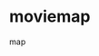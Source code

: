 # moviemap
map
<html>
  <head>
                <meta charset='utf-8'>
                <style type='text/css'>
                body {
                margin: 0;
                }
                #main {
                height: 100%;
                }
                </style>
                </head>
                <body>
                <div id='main'></div>
                <script src='http://echarts.baidu.com/build/dist/echarts.js'></script>
                <script type='text/javascript' src='http://api.map.baidu.com/api?v=2.0&ak=q9U1lWgCK1aBGVC1DVWrgWa7'></script>
                <script src='http://echarts.baidu.com/doc/asset/js/jquery.min.js'></script>
                <script>
                (function () {
                require.config({
                paths: {
                echarts:'http://echarts.baidu.com/doc/example/www/js'
                },
                packages: [
                {
                name: 'BMap',
                location: 'http://lchiffon.github.io/reveal_slidify/echarts/require',
                main: 'main'
                }
                ]
                });
                require(
                [
                'echarts',
                'BMap',
                'echarts/chart/map'
                ],
                function (echarts, BMapExtension) {
                var BMapExt = new BMapExtension($('#main')[0], BMap, echarts,{
                enableMapClick: false
                });
                var map = BMapExt.getMap();
                var container = BMapExt.getEchartsContainer();
                var startPoint = {
                x: 121.62139,
                y: 38.91934
                };
                var point = new BMap.Point(startPoint.x, startPoint.y);
                map.centerAndZoom(point, 14);
                map.enableScrollWheelZoom(true);
                map.setMapStyle({
    styleJson: [
    {
    'featureType': 'water',
    'elementType': 'all',
    'stylers': {
    'color': '#044161'
    }
    },
    {
    'featureType': 'land',
    'elementType': 'all',
    'stylers': {
    'color': '#004981'
    }
    },
    {
    'featureType': 'boundary',
    'elementType': 'geometry',
    'stylers': {
    'color': '#064f85'
    }
    },
    {
    'featureType': 'railway',
    'elementType': 'all',
    'stylers': {
    'visibility': 'off'
    }
    },
    {
    'featureType': 'highway',
    'elementType': 'geometry',
    'stylers': {
    'color': '#004981'
    }
    },
    {
    'featureType': 'highway',
    'elementType': 'geometry.fill',
    'stylers': {
    'color': '#005b96',
    'lightness': 1
    }
    },
    {
    'featureType': 'highway',
    'elementType': 'labels',
    'stylers': {
    'visibility': 'off'
    }
    },
    {
    'featureType': 'arterial',
    'elementType': 'geometry',
    'stylers': {
    'color': '#004981'
    }
    },
    {
    'featureType': 'arterial',
    'elementType': 'geometry.fill',
    'stylers': {
    'color': '#00508b'
    }
    },
    {
    'featureType': 'poi',
    'elementType': 'all',
    'stylers': {
    'visibility': 'off'
    }
    },
    {
    'featureType': 'green',
    'elementType': 'all',
    'stylers': {
    'color': '#056197',
    'visibility': 'off'
    }
    },
    {
    'featureType': 'subway',
    'elementType': 'all',
    'stylers': {
    'visibility': 'off'
    }
    },
    {
    'featureType': 'manmade',
    'elementType': 'all',
    'stylers': {
    'visibility': 'off'
    }
    },
    {
    'featureType': 'local',
    'elementType': 'all',
    'stylers': {
    'visibility': 'off'
    }
    },
    {
    'featureType': 'arterial',
    'elementType': 'labels',
    'stylers': {
    'visibility': 'off'
    }
    },
    {
    'featureType': 'boundary',
    'elementType': 'geometry.fill',
    'stylers': {
    'color': '#029fd4'
    }
    },
    {
    'featureType': 'building',
    'elementType': 'all',
    'stylers': {
    'color': '#1a5787'
    }
    },
    {
    'featureType': 'label',
    'elementType': 'all',
    'stylers': {
    'visibility': 'off'
    }
    }
    ]
  });
optionID_20161017225308_226707 = {
  color: ['gold','aqua','lime'],
  title : {
    text: '大连高校分布图',
    subtext: '',
    x:'center',
    textStyle : {
      color: '#fff'
    }
  },
  tooltip : {
    show: true,
    trigger: 'item',
    formatter: function (v) {
               if(v[2].tooltipValue!=null){
               return v[2].tooltipValue;
               }else{
               return v[1];
               }
  }},
  toolbox: {
    show : true,
    orient : 'vertical',
    x: 'right',
    y: 'center',
    feature : {
      mark : {show: true},
      dataView : {show: true, readOnly: false},
      restore : {show: true},
      saveAsImage : {show: true}
    }
  },
  series : [
    {
      type:'map',
      mapType: 'none',
      data:[]
      
      ,markPoint : {
        symbol:'emptyCircle',
      symbolSize :3,
      effect : {
        show: true,
        type: 'scale',
        shadowBlur : 0
      },
      itemStyle:{
      normal:{
        label:{show:false},
        color:'yellow'
      },
      emphasis: {
        label:{show:false}
      }
      },
      data : [{name:'金桥幼儿园',value: 20,symbol:'pin'},
{name:'六一幼儿园',value: 60,symbol:'pin'},
{name:'西岗区教师幼儿园',value: 51,symbol:'pin'},
{name:'红梅双语幼儿园',value: 26,symbol:'pin'},
{name:'星光幼稚园',value: 32,symbol:'pin'},
{name:'白云幼儿园',value: 62,symbol:'pin'},
{name:'大连中山世纪明泽幼稚园',value: 35,symbol:'pin'},
{name:'上尚·致国际多元智能幼儿园',value: 67,symbol:'pin'},
{name:'希望之星幼儿园',value: 42,symbol:'pin'},
{name:'动力院景幼儿园',value: 99,symbol:'pin'},
{name:'贝迪幼稚园',value:  9,symbol:'pin'},
{name:'金贝贝幼稚园',value: 75,symbol:'pin'},
{name:'大连枫叶枫桥幼儿园',value: 13,symbol:'pin'},
{name:'高新区大地幼儿园',value: 89,symbol:'pin'},
{name:'童心幼儿园',value: 12,symbol:'pin'},
{name:'沙河口区第六幼儿园',value: 36,symbol:'pin'},
{name:'硅谷假日幼儿园',value: 31,symbol:'pin'},
{name:'小太阳幼儿园',value: 29,symbol:'pin'},
{name:'华畅幼儿园',value: 50,symbol:'pin'},
{name:'大连市政府机关幼儿园',value: 16,symbol:'pin'},
{name:'大连美景幼儿园',value: 24,symbol:'pin'},
{name:'北市示范中心幼儿园',value: 74,symbol:'pin'},
{name:'世纪英伦幼儿园',value: 47,symbol:'pin'},
{name:'中山区学前教育联盟春天幼儿园',value: 94,symbol:'pin'},
{name:'金钥匙枫林绿洲幼儿园',value: 56,symbol:'pin'},
{name:'沙河口区第七幼儿园',value: 76,symbol:'pin'},
{name:'中山区学前教育联盟春蕾幼儿园',value:  4,symbol:'pin'},
{name:'爱儿坊幼儿学苑',value: 72,symbol:'pin'},
{name:'泡崖新村幼儿园',value: 89,symbol:'pin'},
{name:'龙畔金泉幼儿园',value: 11,symbol:'pin'},
{name:'大连海事大学-幼儿园',value: 55,symbol:'pin'},
{name:'龙塘中心幼儿园',value: 86,symbol:'pin'},
{name:'金凤凰幼儿园',value: 46,symbol:'pin'},
{name:'沙区第五幼儿园',value: 89,symbol:'pin'},
{name:'大连海辰中心幼儿园',value: 75,symbol:'pin'},
{name:'金泉幼儿园',value: 52,symbol:'pin'},
{name:'大连新月幼儿园',value:  5,symbol:'pin'},
{name:'金苹果幼儿园',value: 95,symbol:'pin'},
{name:'中国科学院幼儿园',value:  9,symbol:'pin'},
{name:'健龙苑幼儿园',value: 96,symbol:'pin'},
{name:'前关幼儿园',value: 85,symbol:'pin'},
{name:'龙泉幼儿学苑',value: 60,symbol:'pin'},
{name:'第十幼儿园',value: 36,symbol:'pin'},
{name:'大连ABC幼儿园',value: 91,symbol:'pin'},
{name:'苗苗幼儿园',value: 59,symbol:'pin'},
{name:'瓦房店幼儿园',value: 12,symbol:'pin'},
{name:'第十五幼儿园',value: 72,symbol:'pin'},
{name:'金州区第三幼儿园',value: 89,symbol:'pin'},
{name:'小百花幼儿园',value: 74,symbol:'pin'},
{name:'旅顺开发区中心幼儿园',value: 64,symbol:'pin'},
{name:'玉晓幼儿园',value: 87,symbol:'pin'},
{name:'大连枫叶幼儿园(祥和花园南)',value:  2,symbol:'pin'},
{name:'甘井子区教育局乐活源幼儿园',value: 89,symbol:'pin'},
{name:'盛滨幼儿园',value:  3,symbol:'pin'},
{name:'东电幼儿园',value: 79,symbol:'pin'},
{name:'众安幼儿园',value: 90,symbol:'pin'},
{name:'中山区春华幼儿园',value: 17,symbol:'pin'},
{name:'香炉礁中心幼儿园',value: 18,symbol:'pin'},
{name:'恒乐幼儿园',value: 92,symbol:'pin'},
{name:'台安幼儿园',value: 63,symbol:'pin'},
{name:'红黄蓝幼儿园（辽宁大连红星海园）',value:  9,symbol:'pin'},
{name:'旅顺口区三涧堡街道石灰窑幼儿园',value: 42,symbol:'pin'},
{name:'前夹山村幼儿园',value: 74,symbol:'pin'},
{name:'新星幼儿园',value: 83,symbol:'pin'},
{name:'爱儿堡国际幼儿园',value: 34,symbol:'pin'},
{name:'东方欣科幼儿园',value: 34,symbol:'pin'},
{name:'辽宁师范大学幼儿园',value: 50,symbol:'pin'},
{name:'西岗区第一幼儿园',value: 91,symbol:'pin'},
{name:'大连市房地产管理局中山房地产管理处幼儿园',value:  3,symbol:'pin'},
{name:'锦绣第二幼儿园',value: 31,symbol:'pin'},
{name:'阳光幼儿园(瑞丰园东)',value: 23,symbol:'pin'},
{name:'大连蓝天幼儿园',value: 51,symbol:'pin'},
{name:'西岗区第八幼儿园',value: 85,symbol:'pin'},
{name:'万佳幼儿园',value: 77,symbol:'pin'},
{name:'湾里幼儿园',value: 95,symbol:'pin'},
{name:'金湾幼儿园',value: 48,symbol:'pin'},
{name:'大连花园口经济区晓月幼儿园',value: 35,symbol:'pin'},
{name:'旅顺铁山中心幼儿园',value:  2,symbol:'pin'},
{name:'大连港中心幼儿园',value: 41,symbol:'pin'},
{name:'春蕾幼儿园',value: 88,symbol:'pin'},
{name:'向阳幼儿园',value: 45,symbol:'pin'},
{name:'旅顺中心幼儿园',value: 22,symbol:'pin'},
{name:'沙河口区第二教师幼儿园',value: 75,symbol:'pin'},
{name:'环球双语幼儿园',value: 23,symbol:'pin'},
{name:'阳光幼儿园',value: 18,symbol:'pin'},
{name:'星三幼儿园',value: 94,symbol:'pin'},
{name:'御龙湾幼儿园',value: 29,symbol:'pin'},
{name:'金州小博士幼儿园',value: 36,symbol:'pin'},
{name:'华新苑幼儿园',value: 20,symbol:'pin'},
{name:'未来小哈佛国际幼儿园',value: 28,symbol:'pin'},
{name:'抱龙山庄幼儿园',value: 69,symbol:'pin'},
{name:'春晖爱童幼儿园',value: 33,symbol:'pin'},
{name:'大连金盛实验幼儿园(金州区矿产资源管理办公室东)',value: 53,symbol:'pin'},
{name:'智慧宝贝东山园幼儿园',value: 72,symbol:'pin'},
{name:'西岗区教师进修学校附属幼儿园',value: 30,symbol:'pin'},
{name:'锦绣幼儿园',value: 56,symbol:'pin'},
{name:'爱儿坊幼儿学苑',value:  1,symbol:'pin'},
{name:'小问号幼儿园',value: 18,symbol:'pin'},
{name:'大连市甘井子区教育局第三幼儿园',value: 27,symbol:'pin'},
{name:'贵明艺术幼儿园',value: 82,symbol:'pin'},
{name:'辰光幼儿园',value: 56,symbol:'pin'},
{name:'文博幼儿园',value: 49,symbol:'pin'},
{name:'砬子山幼儿园(董家屯)',value: 38,symbol:'pin'},
{name:'大连明星绿城幼儿园',value:  3,symbol:'pin'},
{name:'金盛幼儿园',value: 35,symbol:'pin'},
{name:'起点幼儿园',value: 26,symbol:'pin'},
{name:'金摇篮双语幼稚园',value: 78,symbol:'pin'},
{name:'温泉花园幼儿园',value: 27,symbol:'pin'},
{name:'华西幼儿园',value: 69,symbol:'pin'},
{name:'庄河市青少年宫幼儿园',value: 44,symbol:'pin'},
{name:'禾嘉七点线幼儿园',value: 44,symbol:'pin'},
{name:'育童幼儿园',value: 51,symbol:'pin'},
{name:'姜洼幼儿园',value: 12,symbol:'pin'},
{name:'高新区庙岭幼儿园',value:  5,symbol:'pin'},
{name:'蓝天幼儿园',value: 29,symbol:'pin'},
{name:'甘井子区教育局第二幼儿园',value: 36,symbol:'pin'},
{name:'大华社区幼儿园',value: 22,symbol:'pin'},
{name:'沙河口区第八幼儿园',value: 52,symbol:'pin'},
{name:'枫叶千山幼儿园千山园区',value: 91,symbol:'pin'},
{name:'点点亲子婴幼园',value: 18,symbol:'pin'},
{name:'大连枫叶幼儿园',value: 83,symbol:'pin'},
{name:'春之歌幼儿园',value: 11,symbol:'pin'},
{name:'大连亲亲袋鼠婴幼儿早教中心',value: 34,symbol:'pin'},
{name:'毛毛町幼儿园',value: 55,symbol:'pin'},
{name:'金贝贝潜能开发幼儿园',value: 59,symbol:'pin'},
{name:'七巧板幼儿园',value: 81,symbol:'pin'},
{name:'大连沙河口区第四幼儿园',value: 55,symbol:'pin'},
{name:'智力开发幼儿园(圣豪广场南)',value: 32,symbol:'pin'},
{name:'爱博雅幼儿园',value: 60,symbol:'pin'},
{name:'大连万达足球幼儿园(珠海街)',value: 41,symbol:'pin'},
{name:'雯雯幼儿园',value: 41,symbol:'pin'},
{name:'长岭镇中心幼儿园',value: 10,symbol:'pin'},
{name:'丽景春天幼儿园',value: 11,symbol:'pin'},
{name:'绿波幼儿园(绿之都大酒店西北)',value: 70,symbol:'pin'},
{name:'运腾幼儿园',value: 59,symbol:'pin'},
{name:'大连市甘井子区毓秀巴学园幼儿园',value: 48,symbol:'pin'},
{name:'东居幼儿园',value: 36,symbol:'pin'},
{name:'环球教育双语连锁幼儿园',value: 26,symbol:'pin'},
{name:'军星幼儿园',value: 29,symbol:'pin'},
{name:'姚家幼儿园',value: 67,symbol:'pin'},
{name:'湾德蓝双语幼儿园',value: 77,symbol:'pin'},
{name:'福佳新城幼儿园',value: 69,symbol:'pin'},
{name:'玲智全纳婴幼园',value: 40,symbol:'pin'},
{name:'大连爱婴早教幼儿园',value: 16,symbol:'pin'},
{name:'翰林幼儿园',value: 96,symbol:'pin'},
{name:'小太阳幼儿园(金城旅店式公寓北)',value: 67,symbol:'pin'},
{name:'向日葵幼儿园',value: 25,symbol:'pin'},
{name:'沙河口区马晓幼儿园',value: 88,symbol:'pin'},
{name:'希望幼儿园',value: 31,symbol:'pin'},
{name:'庄河市尖山镇中心幼儿园',value: 91,symbol:'pin'},
{name:'大连市甘井子区泉虹幼儿园',value: 27,symbol:'pin'},
{name:'倍思特幼儿园',value: 66,symbol:'pin'},
{name:'天之骄双语幼儿园',value: 95,symbol:'pin'},
{name:'红黄蓝幼儿园',value:  6,symbol:'pin'},
{name:'小红帽幼儿园',value: 48,symbol:'pin'},
{name:'华怡幼儿园',value: 29,symbol:'pin'},
{name:'造船厂幼儿园',value: 11,symbol:'pin'},
{name:'庄河市塔岭镇中心幼儿园',value: 25,symbol:'pin'},
{name:'博慧幼儿园',value: 77,symbol:'pin'},
{name:'小白鹭幼儿园',value: 34,symbol:'pin'},
{name:'新育龙幼儿园',value: 47,symbol:'pin'},
{name:'拥政街道幼儿园',value: 41,symbol:'pin'},
{name:'大连童歌幼儿园',value: 88,symbol:'pin'},
{name:'春童幼儿园',value: 73,symbol:'pin'},
{name:'理工大学-幼儿园',value: 11,symbol:'pin'},
{name:'元宝幼儿园',value: 46,symbol:'pin'},
{name:'大风车幼儿园',value: 79,symbol:'pin'},
{name:'爱蕊可幼儿园',value: 53,symbol:'pin'},
{name:'心海幼儿园',value: 89,symbol:'pin'},
{name:'实践外语幼儿园',value: 24,symbol:'pin'},
{name:'中山区盛旺第二幼儿园',value: 89,symbol:'pin'},
{name:'锦绣幼儿园',value: 15,symbol:'pin'},
{name:'童林幼儿园',value:  2,symbol:'pin'},
{name:'枫叶婴幼儿园',value: 82,symbol:'pin'},
{name:'大连枫叶佳宝幼儿园',value: 37,symbol:'pin'},
{name:'仪佳·明博幼儿园',value: 59,symbol:'pin'},
{name:'美林幼儿园',value: 53,symbol:'pin'},
{name:'理想幼儿园',value:  6,symbol:'pin'},
{name:'博雅幼儿园',value:  3,symbol:'pin'},
{name:'启蒙幼儿园',value: 18,symbol:'pin'},
{name:'红旗幼儿园',value: 50,symbol:'pin'},
{name:'半岛故乡双语艺术幼儿园',value: 49,symbol:'pin'},
{name:'枫叶幼儿园',value: 99,symbol:'pin'},
{name:'百禾同欣幼儿园',value: 43,symbol:'pin'},
{name:'西小磨幼儿园',value: 87,symbol:'pin'},
{name:'前盐幼儿园',value: 59,symbol:'pin'},
{name:'小博士艺术幼儿园',value: 63,symbol:'pin'},
{name:'大连回族幼儿园',value: 69,symbol:'pin'},
{name:'孛兰幼儿园',value: 60,symbol:'pin'},
{name:'1+1幼儿园',value: 94,symbol:'pin'},
{name:'慧远双语幼儿园',value: 58,symbol:'pin'},
{name:'乐乐幼儿园',value: 70,symbol:'pin'},
{name:'童星幼儿园',value: 38,symbol:'pin'},
{name:'基地幼儿园',value: 46,symbol:'pin'},
{name:'鑫慧幼儿园',value: 27,symbol:'pin'},
{name:'育才幼儿园',value: 76,symbol:'pin'},
{name:'金曙光幼儿园',value: 51,symbol:'pin'},
{name:'渤卉艺术幼儿园',value: 89,symbol:'pin'},
{name:'华晓幼儿园',value: 80,symbol:'pin'},
{name:'东小磨幼儿园',value: 65,symbol:'pin'},
{name:'大连市甘井子区教育局玉树临居幼儿园',value: 49,symbol:'pin'},
{name:'大连湾村幼儿园',value: 24,symbol:'pin'},
{name:'红梅幼儿园',value: 66,symbol:'pin'},
{name:'启蒙幼儿园',value: 34,symbol:'pin'},
{name:'宏博幼儿园',value: 14,symbol:'pin'},
{name:'天天幼儿园',value: 17,symbol:'pin'},
{name:'小五洲幼儿园',value: 81,symbol:'pin'},
{name:'富港童馨幼儿园',value: 30,symbol:'pin'},
{name:'新颖幼儿园',value: 84,symbol:'pin'},
{name:'大连福华三语幼儿园',value: 20,symbol:'pin'},
{name:'亲亲宝贝艺术幼儿园',value: 75,symbol:'pin'},
{name:'立新幼儿园',value:  4,symbol:'pin'},
{name:'安琪儿双语幼儿园',value:  2,symbol:'pin'},
{name:'大辛幼儿园',value: 90,symbol:'pin'},
{name:'心宁苑亲子乐园',value: 35,symbol:'pin'},
{name:'金广隆幼儿园',value:  8,symbol:'pin'},
{name:'富港艺蒙幼儿园',value:  9,symbol:'pin'},
{name:'育新幼儿园',value: 19,symbol:'pin'},
{name:'博乐英幼儿园高新园区百合园',value: 63,symbol:'pin'},
{name:'吉的堡双语幼儿园',value: 46,symbol:'pin'},
{name:'翔坤幼儿园',value: 86,symbol:'pin'},
{name:'舒服宝贝双语幼儿园',value: 59,symbol:'pin'},
{name:'岗盛里幼儿园',value: 83,symbol:'pin'},
{name:'乐贝绘本馆',value: 70,symbol:'pin'},
{name:'欣华幼儿园',value: 12,symbol:'pin'},
{name:'后盐幼儿园',value: 24,symbol:'pin'},
{name:'科曼幼儿园',value: 81,symbol:'pin'},
{name:'大连金州新区爱儿堡幼儿园',value: 81,symbol:'pin'},
{name:'富达幼儿园',value: 54,symbol:'pin'},
{name:'明星幼儿园(香水路)',value: 73,symbol:'pin'},
{name:'光明幼儿园',value: 26,symbol:'pin'},
{name:'中山区南山里托儿所',value: 86,symbol:'pin'},
{name:'中革幼儿园',value: 92,symbol:'pin'},
{name:'大连市妇联巾帼幼儿园',value: 20,symbol:'pin'},
{name:'东城双语幼儿园',value: 25,symbol:'pin'},
{name:'金华幼儿园',value: 48,symbol:'pin'},
{name:'庄河市立新幼儿园',value:  5,symbol:'pin'},
{name:'宝童托管园',value: 65,symbol:'pin'},
{name:'大连贝乐早教(大连贝乐早教中山店)',value: 74,symbol:'pin'},
{name:'沙河口区婴幼儿早期教育指导中心',value: 41,symbol:'pin'},
{name:'大连紫蘅轩幼儿园',value: 61,symbol:'pin'},
{name:'阳光幼儿园(中心路一段)',value: 40,symbol:'pin'},
{name:'金色童年幼儿园',value: 29,symbol:'pin'},
{name:'金鑫幼儿园',value: 37,symbol:'pin'},
{name:'樱花幼儿园',value: 19,symbol:'pin'},
{name:'阳光幼儿园',value: 26,symbol:'pin'},
{name:'大连市西岗区艺术幼儿园',value: 28,symbol:'pin'},
{name:'沙河口区第三教师幼儿园',value: 89,symbol:'pin'},
{name:'一心幼儿园',value: 86,symbol:'pin'},
{name:'南都欣城幼儿园',value: 84,symbol:'pin'},
{name:'灵通幼儿园',value: 40,symbol:'pin'},
{name:'华宇幼儿园',value: 89,symbol:'pin'},
{name:'圣泰幼儿园',value: 93,symbol:'pin'},
{name:'杏花里幼儿园',value: 46,symbol:'pin'},
{name:'USA未来之星双语幼儿园',value: 91,symbol:'pin'},
{name:'甘井子区教育局林语家话幼儿园',value: 19,symbol:'pin'},
{name:'沙区少年宫双语艺术幼儿园',value: 49,symbol:'pin'},
{name:'金色童年幼儿园',value: 21,symbol:'pin'},
{name:'大连兴叶双语幼儿园',value: 76,symbol:'pin'},
{name:'大连长兴岛临港工业区幼儿园',value: 90,symbol:'pin'},
{name:'新望幼儿园',value: 72,symbol:'pin'},
{name:'抱龙明珠幼儿园',value: 89,symbol:'pin'},
{name:'学锋幼儿园',value: 67,symbol:'pin'},
{name:'亲亲宝贝幼稚园',value: 61,symbol:'pin'},
{name:'艺源国际儿童会所',value: 15,symbol:'pin'},
{name:'小金珂幼儿园',value: 48,symbol:'pin'},
{name:'华夏爱婴早教中心',value: 70,symbol:'pin'},
{name:'智博幼儿园',value: 57,symbol:'pin'},
{name:'城建局幼儿园',value: 93,symbol:'pin'},
{name:'金凤凰幼儿园',value: 72,symbol:'pin'},
{name:'贝贝幼儿园',value:  2,symbol:'pin'},
{name:'福益新村幼儿园',value: 63,symbol:'pin'},
{name:'北辰中心幼儿园',value: 72,symbol:'pin'},
{name:'红宝宝双语幼儿园',value: 70,symbol:'pin'},
{name:'东方爱婴幼儿园泰山店',value: 32,symbol:'pin'},
{name:'贝迪幼稚园',value: 83,symbol:'pin'},
{name:'添翼幼儿园',value: 47,symbol:'pin'},
{name:'敦睦幼儿园',value: 45,symbol:'pin'},
{name:'德蒙幼儿园',value: 43,symbol:'pin'},
{name:'奥新幼儿园',value: 90,symbol:'pin'},
{name:'大连开发区樱花幼儿园',value: 92,symbol:'pin'},
{name:'阳光花蕾',value: 19,symbol:'pin'},
{name:'大连大学幼儿园',value: 89,symbol:'pin'},
{name:'爱华幼儿园',value: 67,symbol:'pin'},
{name:'向阳幼儿园',value: 21,symbol:'pin'},
{name:'维思德幼儿园',value: 49,symbol:'pin'},
{name:'北京师范大学新标准体系幼儿园',value: 96,symbol:'pin'},
{name:'亲亲宝贝艺术幼儿园',value: 59,symbol:'pin'},
{name:'意苑幼儿园',value: 13,symbol:'pin'},
{name:'顺欣幼儿园',value:  3,symbol:'pin'},
{name:'金色摇篮幼儿园',value: 42,symbol:'pin'},
{name:'蓝天双语幼儿园',value: 42,symbol:'pin'},
{name:'未来双语幼儿园',value: 12,symbol:'pin'},
{name:'小白杨双语婴幼园',value: 31,symbol:'pin'},
{name:'转山宝宝艺术幼儿园',value: 77,symbol:'pin'},
{name:'芳园双语幼儿园',value: 80,symbol:'pin'},
{name:'熙翔幼儿园',value: 83,symbol:'pin'},
{name:'佳艺幼儿园',value: 36,symbol:'pin'},
{name:'金家村幼儿园',value: 83,symbol:'pin'},
{name:'友谊中心艺术幼儿园',value: 61,symbol:'pin'},
{name:'曼哈顿幼儿园',value: 53,symbol:'pin'},
{name:'智欣幼儿园',value: 98,symbol:'pin'},
{name:'智博星教育',value: 26,symbol:'pin'},
{name:'童歌幼儿园',value: 90,symbol:'pin'},
{name:'文慧幼儿园',value: 89,symbol:'pin'},
{name:'祥溢幼儿园',value: 58,symbol:'pin'},
{name:'国际双语幼儿园',value:  2,symbol:'pin'},
{name:'富港旭光幼儿园',value: 43,symbol:'pin'},
{name:'向阳幼儿园(五一路)',value: 40,symbol:'pin'},
{name:'书香园婴幼园',value: 19,symbol:'pin'},
{name:'爱萌幼儿园',value: 35,symbol:'pin'},
{name:'瓦房店东明双语幼儿园',value: 57,symbol:'pin'},
{name:'东方之子双语幼儿园',value: 89,symbol:'pin'},
{name:'先进街道中心幼儿园',value: 66,symbol:'pin'},
{name:'金凤凰幼儿园',value: 96,symbol:'pin'},
{name:'博士园绿色生态幼儿园',value:  5,symbol:'pin'},
{name:'美琦幼儿园',value: 17,symbol:'pin'},
{name:'金州商业幼儿园',value: 39,symbol:'pin'},
{name:'快乐幼儿园',value: 65,symbol:'pin'},
{name:'超智幼儿园',value: 95,symbol:'pin'},
{name:'合成幼儿园',value: 79,symbol:'pin'},
{name:'樱花幼儿园(乾豪·格林小镇北)',value: 61,symbol:'pin'},
{name:'明星幼儿园(大连市盐政稽查支队五大队北)',value: 26,symbol:'pin'},
{name:'汤普森幼儿园',value: 19,symbol:'pin'},
{name:'甘井子区泡崖欣乐幼儿园',value: 48,symbol:'pin'},
{name:'育新幼儿园',value: 38,symbol:'pin'},
{name:'大连湾中心幼儿园',value: 34,symbol:'pin'},
{name:'智慧树幼儿园',value: 11,symbol:'pin'},
{name:'福顺幼儿园',value: 24,symbol:'pin'},
{name:'大连软件园幼儿园',value: 49,symbol:'pin'},
{name:'蓝天幼儿园(文化路)',value: 18,symbol:'pin'},
{name:'小北大双语幼儿园',value:  8,symbol:'pin'},
{name:'葵花鑫星幼儿园',value: 19,symbol:'pin'},
{name:'井西幼儿园',value: 49,symbol:'pin'},
{name:'龙头街幼儿园',value: 18,symbol:'pin'},
{name:'宝博幼儿园',value: 56,symbol:'pin'},
{name:'金州新区站前双语幼儿园',value: 45,symbol:'pin'},
{name:'明星双语幼儿园',value: 19,symbol:'pin'},
{name:'大连阳光宝贝幼儿园',value: 99,symbol:'pin'},
{name:'鞍子山乡中心幼儿园',value: 17,symbol:'pin'},
{name:'Baby幼儿园',value: 65,symbol:'pin'},
{name:'小哈佛幼儿园',value: 98,symbol:'pin'},
{name:'大连境港幼儿园',value: 90,symbol:'pin'},
{name:'毛茔子村幼儿园',value: 20,symbol:'pin'},
{name:'孜鹭幼儿园',value: 60,symbol:'pin'},
{name:'由家幼儿园',value: 80,symbol:'pin'},
{name:'大连亲亲家园幼儿学苑',value: 71,symbol:'pin'},
{name:'新颖双语幼儿园',value: 20,symbol:'pin'},
{name:'忆馨吉祥宝贝幼稚园',value: 68,symbol:'pin'},
{name:'大连爱婴国际幼儿园',value: 83,symbol:'pin'},
{name:'阳光幼儿园(秀泊街)',value: 65,symbol:'pin'},
{name:'兴华第二幼儿园',value: 24,symbol:'pin'},
{name:'爱娃幼儿园',value: 49,symbol:'pin'},
{name:'金源幼儿园',value: 40,symbol:'pin'},
{name:'英丽幼儿园',value: 79,symbol:'pin'},
{name:'大连前程幼儿园',value: 20,symbol:'pin'},
{name:'汇金幼儿园',value: 88,symbol:'pin'},
{name:'春苗幼儿园',value: 35,symbol:'pin'},
{name:'东明双语幼儿园三堂分园',value: 95,symbol:'pin'},
{name:'呦呦幼儿园',value: 84,symbol:'pin'},
{name:'爱娃俱乐部',value: 53,symbol:'pin'},
{name:'明贵幼儿园',value: 66,symbol:'pin'},
{name:'聪明兔幼儿园',value: 53,symbol:'pin'},
{name:'星海阳光幼儿园',value:  8,symbol:'pin'},
{name:'旅顺口区三涧堡街道鹏瑜幼儿园',value:  6,symbol:'pin'},
{name:'贝乐早教(西安路店)',value: 54,symbol:'pin'},
{name:'舞韵艺术幼儿园',value:  2,symbol:'pin'},
{name:'荷花山镇中心幼儿园',value: 73,symbol:'pin'},
{name:'兴达幼儿园',value: 32,symbol:'pin'},
{name:'双语艺术格林幼儿园',value: 28,symbol:'pin'},
{name:'香海足球幼儿园',value: 23,symbol:'pin'},
{name:'育智幼儿园',value: 62,symbol:'pin'},
{name:'艾迪儿国际亲子早教中心',value: 73,symbol:'pin'},
{name:'睿智幼儿园',value: 80,symbol:'pin'},
{name:'金北幼儿园分园',value: 58,symbol:'pin'},
{name:'雅禾·枫合万嘉婴幼园',value: 76,symbol:'pin'},
{name:'小牛津双语幼儿园',value: 70,symbol:'pin'},
{name:'育蕾幼儿园',value:  4,symbol:'pin'},
{name:'童星幼儿园',value: 37,symbol:'pin'},
{name:'东明双语幼儿园长兴岛分园',value: 15,symbol:'pin'},
{name:'尚书坊双语艺术幼儿园',value:100,symbol:'pin'},
{name:'泡崖新区第二幼儿园',value: 82,symbol:'pin'},
{name:'希望之星幼儿园',value: 74,symbol:'pin'},
{name:'蓝精灵幼儿园',value: 12,symbol:'pin'},
{name:'小太阳幼儿园',value: 54,symbol:'pin'},
{name:'娃娃家幼儿园',value: 83,symbol:'pin'},
{name:'上海交通大学昂立幼儿园',value: 39,symbol:'pin'},
{name:'可心双语幼儿园',value: 50,symbol:'pin'},
{name:'春蕾幼儿园',value: 61,symbol:'pin'},
{name:'长城街道中心幼儿园',value: 17,symbol:'pin'},
{name:'光明双语幼儿园',value: 45,symbol:'pin'},
{name:'小博士幼儿园(联合路)',value: 57,symbol:'pin'},
{name:'龙王幼儿园',value:  6,symbol:'pin'},
{name:'胜蓝幼稚园',value:  6,symbol:'pin'},
{name:'普兰店区幼儿园',value: 13,symbol:'pin'},
{name:'博翰幼儿园',value:  2,symbol:'pin'},
{name:'大连金州中长街道幼儿园',value: 95,symbol:'pin'},
{name:'小亮亮幼儿园',value: 82,symbol:'pin'},
{name:'普兰店区安波中心幼儿园',value:  8,symbol:'pin'},
{name:'希望新星幼儿园',value:  8,symbol:'pin'}
      ]},
      geoCoord:{'金桥幼儿园': [121.7596,39.06064],
'六一幼儿园': [121.6212,38.91576],
'西岗区教师幼儿园': [121.6236,38.91092],
'红梅双语幼儿园': [121.7732,39.05193],
'星光幼稚园': [121.5825,38.88712],
'白云幼儿园': [121.6311,38.89798],
'大连中山世纪明泽幼稚园': [121.6581,38.92206],
'上尚·致国际多元智能幼儿园': [121.5850,38.90471],
'希望之星幼儿园': [121.5764,38.97798],
'动力院景幼儿园': [121.5869,39.00054],
'贝迪幼稚园': [121.6125,38.91025],
'金贝贝幼稚园': [121.5438,38.95461],
'大连枫叶枫桥幼儿园': [121.6404,38.91033],
'高新区大地幼儿园': [121.5069,38.84152],
'童心幼儿园': [121.6194,39.01282],
'沙河口区第六幼儿园': [121.5792,38.90030],
'硅谷假日幼儿园': [121.5367,38.86476],
'小太阳幼儿园': [121.5613,38.92341],
'华畅幼儿园': [121.5250,38.88537],
'大连市政府机关幼儿园': [121.6220,38.92112],
'大连美景幼儿园': [121.5910,39.01686],
'北市示范中心幼儿园': [121.6051,39.02150],
'世纪英伦幼儿园': [121.9758,39.62436],
'中山区学前教育联盟春天幼儿园': [121.6723,38.92578],
'金钥匙枫林绿洲幼儿园': [121.5652,38.94131],
'沙河口区第七幼儿园': [121.5682,38.93830],
'中山区学前教育联盟春蕾幼儿园': [121.6572,38.91987],
'爱儿坊幼儿学苑': [121.5494,38.88988],
'泡崖新村幼儿园': [121.5569,38.97877],
'龙畔金泉幼儿园': [121.6279,39.00196],
'大连海事大学-幼儿园': [121.5356,38.87903],
'龙塘中心幼儿园': [121.4132,38.84614],
'金凤凰幼儿园': [121.3853,38.99011],
'沙区第五幼儿园': [121.5926,38.91525],
'大连海辰中心幼儿园': [121.5657,38.92713],
'金泉幼儿园': [121.6091,39.01160],
'大连新月幼儿园': [121.5755,38.95641],
'金苹果幼儿园': [121.8043,39.05681],
'中国科学院幼儿园': [121.5673,38.89156],
'健龙苑幼儿园': [121.5770,38.91194],
'前关幼儿园': [121.6654,39.04676],
'龙泉幼儿学苑': [121.6319,39.00370],
'第十幼儿园': [121.5987,38.93687],
'大连ABC幼儿园': [121.6033,38.95672],
'苗苗幼儿园': [121.6013,39.02277],
'瓦房店幼儿园': [122.0107,39.63709],
'第十五幼儿园': [121.6573,38.92137],
'金州区第三幼儿园': [121.7248,39.09733],
'小百花幼儿园': [121.5623,38.98488],
'旅顺开发区中心幼儿园': [121.1632,38.81408],
'玉晓幼儿园': [121.6001,38.90522],
'大连枫叶幼儿园(祥和花园南)': [121.6211,39.02891],
'甘井子区教育局乐活源幼儿园': [121.6110,38.98476],
'盛滨幼儿园': [121.7344,39.09778],
'东电幼儿园': [121.5486,38.87609],
'众安幼儿园': [121.2885,38.82872],
'中山区春华幼儿园': [121.6854,38.90846],
'香炉礁中心幼儿园': [121.6011,38.93842],
'恒乐幼儿园': [121.5809,38.93159],
'台安幼儿园': [121.5517,38.93402],
'红黄蓝幼儿园（辽宁大连红星海园）': [121.8048,39.02354],
'旅顺口区三涧堡街道石灰窑幼儿园': [121.2492,38.93686],
'前夹山村幼儿园': [121.2450,38.88039],
'新星幼儿园': [121.5611,38.98515],
'爱儿堡国际幼儿园': [121.7653,39.08232],
'东方欣科幼儿园': [121.6754,38.92496],
'辽宁师范大学幼儿园': [121.5676,38.92443],
'西岗区第一幼儿园': [121.6558,38.89210],
'大连市房地产管理局中山房地产管理处幼儿园': [121.6485,38.91739],
'锦绣第二幼儿园': [121.5667,38.95084],
'阳光幼儿园(瑞丰园东)': [121.5271,38.85265],
'大连蓝天幼儿园': [121.5661,38.95912],
'西岗区第八幼儿园': [121.6318,38.92237],
'万佳幼儿园': [121.6036,38.98166],
'湾里幼儿园': [121.8625,39.06533],
'金湾幼儿园': [121.8611,39.07267],
'大连花园口经济区晓月幼儿园': [122.6536,39.55324],
'旅顺铁山中心幼儿园': [121.1951,38.79966],
'大连港中心幼儿园': [121.6817,38.89748],
'春蕾幼儿园': [121.6327,38.92775],
'向阳幼儿园': [121.6484,38.90813],
'旅顺中心幼儿园': [121.2763,38.82010],
'沙河口区第二教师幼儿园': [121.5774,38.94499],
'环球双语幼儿园': [121.6076,39.00552],
'阳光幼儿园': [121.7218,39.11543],
'星三幼儿园': [121.5851,38.89642],
'御龙湾幼儿园': [121.7392,39.06947],
'金州小博士幼儿园': [121.7389,39.12164],
'华新苑幼儿园': [121.5908,38.93984],
'未来小哈佛国际幼儿园': [121.7133,39.10868],
'抱龙山庄幼儿园': [122.0012,39.63009],
'春晖爱童幼儿园': [121.5606,38.95953],
'大连金盛实验幼儿园(金州区矿产资源管理办公室东)': [121.7252,39.10052],
'智慧宝贝东山园幼儿园': [121.6361,38.97771],
'西岗区教师进修学校附属幼儿园': [121.6113,38.90463],
'锦绣幼儿园': [121.5599,38.94731],
'爱儿坊幼儿学苑': [121.8484,39.07263],
'小问号幼儿园': [121.6208,38.91400],
'大连市甘井子区教育局第三幼儿园': [121.5974,38.98992],
'贵明艺术幼儿园': [122.1223,39.15140],
'辰光幼儿园': [122.9718,39.69811],
'文博幼儿园': [121.7065,39.03504],
'砬子山幼儿园(董家屯)': [121.5017,38.98129],
'大连明星绿城幼儿园': [121.5217,38.96496],
'金盛幼儿园': [121.5940,38.96567],
'起点幼儿园': [121.5901,38.99179],
'金摇篮双语幼稚园': [121.7297,39.09357],
'温泉花园幼儿园': [121.4859,38.93208],
'华西幼儿园': [121.5853,38.99047],
'庄河市青少年宫幼儿园': [122.9742,39.69569],
'禾嘉七点线幼儿园': [121.6053,39.00891],
'育童幼儿园': [121.5781,38.92221],
'姜洼幼儿园': [122.0232,39.62042],
'高新区庙岭幼儿园': [121.5328,38.90705],
'蓝天幼儿园': [121.7808,39.04269],
'甘井子区教育局第二幼儿园': [121.5870,38.98329],
'大华社区幼儿园': [121.2794,38.81544],
'沙河口区第八幼儿园': [121.5923,38.90837],
'枫叶千山幼儿园千山园区': [121.5787,38.98423],
'点点亲子婴幼园': [123.2718,39.83688],
'大连枫叶幼儿园': [121.5677,38.92027],
'春之歌幼儿园': [121.8075,39.05173],
'大连亲亲袋鼠婴幼儿早教中心': [121.6566,38.90175],
'毛毛町幼儿园': [121.8051,39.04229],
'金贝贝潜能开发幼儿园': [121.5699,38.94363],
'七巧板幼儿园': [122.0093,39.65888],
'大连沙河口区第四幼儿园': [121.5677,38.89440],
'智力开发幼儿园(圣豪广场南)': [121.7988,39.04700],
'爱博雅幼儿园': [121.8091,39.03626],
'大连万达足球幼儿园(珠海街)': [121.6143,38.92670],
'雯雯幼儿园': [121.6032,39.02735],
'长岭镇中心幼儿园': [122.6906,39.85290],
'丽景春天幼儿园': [121.6053,38.92886],
'绿波幼儿园(绿之都大酒店西北)': [121.5730,38.94114],
'运腾幼儿园': [121.6066,39.01064],
'大连市甘井子区毓秀巴学园幼儿园': [121.5927,38.96140],
'东居幼儿园': [121.8129,39.04702],
'环球教育双语连锁幼儿园': [121.6120,39.00763],
'军星幼儿园': [121.6509,38.89558],
'姚家幼儿园': [121.6201,39.02836],
'湾德蓝双语幼儿园': [121.7153,39.03671],
'福佳新城幼儿园': [121.6732,39.03800],
'玲智全纳婴幼园': [121.5970,38.99433],
'大连爱婴早教幼儿园': [121.6677,38.92559],
'翰林幼儿园': [122.0027,39.62231],
'小太阳幼儿园(金城旅店式公寓北)': [121.8359,39.07001],
'向日葵幼儿园': [121.6908,39.02960],
'沙河口区马晓幼儿园': [121.5631,38.93075],
'希望幼儿园': [121.9746,39.41139],
'庄河市尖山镇中心幼儿园': [122.5965,39.53933],
'大连市甘井子区泉虹幼儿园': [121.6103,39.01275],
'倍思特幼儿园': [121.5231,38.98213],
'天之骄双语幼儿园': [121.6468,39.02130],
'红黄蓝幼儿园': [121.9688,39.41897],
'小红帽幼儿园': [121.5760,38.90793],
'华怡幼儿园': [121.5609,38.98063],
'造船厂幼儿园': [121.6488,38.93822],
'庄河市塔岭镇中心幼儿园': [123.1192,40.05889],
'博慧幼儿园': [121.5540,38.96282],
'小白鹭幼儿园': [121.2730,38.82937],
'新育龙幼儿园': [121.2829,38.81799],
'拥政街道幼儿园': [121.7255,39.11374],
'大连童歌幼儿园': [121.7154,39.03807],
'春童幼儿园': [121.6771,38.90940],
'理工大学-幼儿园': [121.5382,38.88712],
'元宝幼儿园': [121.2693,38.83137],
'大风车幼儿园': [122.0075,39.62961],
'爱蕊可幼儿园': [121.6109,38.92360],
'心海幼儿园': [121.5284,38.87937],
'实践外语幼儿园': [121.5560,38.98073],
'中山区盛旺第二幼儿园': [121.6728,38.89109],
'锦绣幼儿园': [121.8557,39.07228],
'童林幼儿园': [121.5832,38.92955],
'枫叶婴幼儿园': [122.0044,39.62725],
'大连枫叶佳宝幼儿园': [121.6702,38.89247],
'仪佳·明博幼儿园': [121.7233,39.11569],
'美林幼儿园': [121.5277,38.97883],
'理想幼儿园': [122.9520,39.71422],
'博雅幼儿园': [122.9838,39.69738],
'启蒙幼儿园': [121.8285,39.02655],
'红旗幼儿园': [121.5377,38.93493],
'半岛故乡双语艺术幼儿园': [121.6402,38.89247],
'枫叶幼儿园': [121.6094,38.94192],
'百禾同欣幼儿园': [121.8074,39.05746],
'西小磨幼儿园': [121.3647,38.99477],
'前盐幼儿园': [121.6537,39.02419],
'小博士艺术幼儿园': [121.8782,39.89741],
'大连回族幼儿园': [121.5706,38.89866],
'孛兰幼儿园': [121.9789,39.40107],
'1+1幼儿园': [121.7681,39.04700],
'慧远双语幼儿园': [121.1706,38.81849],
'乐乐幼儿园': [121.8078,39.05253],
'童星幼儿园': [121.7344,39.12619],
'基地幼儿园': [121.2765,38.81553],
'鑫慧幼儿园': [121.6259,39.00491],
'育才幼儿园': [121.6006,38.99160],
'金曙光幼儿园': [121.7311,39.12320],
'渤卉艺术幼儿园': [121.8244,39.06365],
'华晓幼儿园': [121.5910,38.93779],
'东小磨幼儿园': [121.3773,38.99512],
'大连市甘井子区教育局玉树临居幼儿园': [121.6057,38.98874],
'大连湾村幼儿园': [121.7267,39.02453],
'红梅幼儿园': [121.9846,39.62820],
'启蒙幼儿园': [122.0182,39.64194],
'宏博幼儿园': [121.5541,38.94789],
'天天幼儿园': [121.2548,38.86266],
'小五洲幼儿园': [121.7783,39.04515],
'富港童馨幼儿园': [121.8203,39.02480],
'新颖幼儿园': [121.8043,39.05006],
'大连福华三语幼儿园': [121.6299,38.91227],
'亲亲宝贝艺术幼儿园': [121.6542,38.90781],
'立新幼儿园': [121.5873,38.98689],
'安琪儿双语幼儿园': [122.0142,39.61829],
'大辛幼儿园': [121.5218,38.97484],
'心宁苑亲子乐园': [121.5717,38.89505],
'金广隆幼儿园': [121.7904,39.07949],
'富港艺蒙幼儿园': [121.8225,39.02695],
'育新幼儿园': [121.2811,38.81594],
'博乐英幼儿园高新园区百合园': [121.5115,38.88500],
'吉的堡双语幼儿园': [121.9735,39.62584],
'翔坤幼儿园': [121.7624,39.08074],
'舒服宝贝双语幼儿园': [121.5948,38.91601],
'岗盛里幼儿园': [121.8066,39.04327],
'乐贝绘本馆': [121.7211,39.11785],
'欣华幼儿园': [121.7133,39.11391],
'后盐幼儿园': [121.6473,39.02772],
'科曼幼儿园': [121.5985,38.93297],
'大连金州新区爱儿堡幼儿园': [121.7513,39.09786],
'富达幼儿园': [121.7333,39.10470],
'明星幼儿园(香水路)': [121.7301,39.10340],
'光明幼儿园': [122.9702,39.71525],
'中山区南山里托儿所': [121.6487,38.91724],
'中革幼儿园': [121.5345,39.01056],
'大连市妇联巾帼幼儿园': [121.6529,38.92079],
'东城双语幼儿园': [121.8494,39.07341],
'金华幼儿园': [121.7269,39.09908],
'庄河市立新幼儿园': [122.9875,39.69385],
'宝童托管园': [122.9798,39.70439],
'大连贝乐早教(大连贝乐早教中山店)': [121.6567,38.93028],
'沙河口区婴幼儿早期教育指导中心': [121.5743,38.90458],
'大连紫蘅轩幼儿园': [121.6088,39.00174],
'阳光幼儿园(中心路一段)': [121.9778,39.41383],
'金色童年幼儿园': [121.5538,38.92909],
'金鑫幼儿园': [121.7454,39.09050],
'樱花幼儿园': [122.0100,39.62635],
'阳光幼儿园': [121.4679,39.61367],
'大连市西岗区艺术幼儿园': [121.6052,38.93547],
'沙河口区第三教师幼儿园': [121.5645,38.89169],
'一心幼儿园': [121.5492,38.95727],
'南都欣城幼儿园': [121.9798,39.39437],
'灵通幼儿园': [121.6112,39.01506],
'华宇幼儿园': [121.5795,38.98601],
'圣泰幼儿园': [121.5919,39.01531],
'杏花里幼儿园': [121.7824,39.08176],
'USA未来之星双语幼儿园': [121.6853,38.92143],
'甘井子区教育局林语家话幼儿园': [121.5844,38.95839],
'沙区少年宫双语艺术幼儿园': [121.6051,38.92031],
'金色童年幼儿园': [121.5918,38.97515],
'大连兴叶双语幼儿园': [121.6427,38.91966],
'大连长兴岛临港工业区幼儿园': [121.3815,39.58035],
'新望幼儿园': [121.6930,39.08491],
'抱龙明珠幼儿园': [122.0010,39.62904],
'学锋幼儿园': [122.0055,39.63777],
'亲亲宝贝幼稚园': [121.6358,38.90321],
'艺源国际儿童会所': [122.0077,39.63621],
'小金珂幼儿园': [121.7875,39.08056],
'华夏爱婴早教中心': [122.9742,39.71290],
'智博幼儿园': [121.5581,38.93491],
'城建局幼儿园': [122.0087,39.63795],
'金凤凰幼儿园': [121.2807,38.92104],
'贝贝幼儿园': [121.6182,39.02571],
'福益新村幼儿园': [121.9963,39.62475],
'北辰中心幼儿园': [121.5978,38.96445],
'红宝宝双语幼儿园': [121.7112,39.10403],
'东方爱婴幼儿园泰山店': [121.9933,39.63646],
'贝迪幼稚园': [121.2844,38.82356],
'添翼幼儿园': [121.6375,38.93581],
'敦睦幼儿园': [121.9838,39.41584],
'德蒙幼儿园': [121.8519,39.07039],
'奥新幼儿园': [121.5772,38.94974],
'大连开发区樱花幼儿园': [121.7140,39.09879],
'阳光花蕾': [121.7219,39.11652],
'大连大学幼儿园': [121.8290,39.07709],
'爱华幼儿园': [121.6583,38.89432],
'向阳幼儿园': [121.5958,38.98423],
'维思德幼儿园': [121.5890,38.97512],
'北京师范大学新标准体系幼儿园': [121.5698,38.94355],
'亲亲宝贝艺术幼儿园': [121.6644,38.89053],
'意苑幼儿园': [121.8061,39.04686],
'顺欣幼儿园': [121.6988,39.08362],
'金色摇篮幼儿园': [121.9739,39.41096],
'蓝天双语幼儿园': [121.7433,39.09767],
'未来双语幼儿园': [121.5047,38.96550],
'小白杨双语婴幼园': [121.2850,38.82859],
'转山宝宝艺术幼儿园': [121.6860,38.90529],
'芳园双语幼儿园': [122.0011,39.64112],
'熙翔幼儿园': [121.7334,39.10446],
'佳艺幼儿园': [121.5943,38.96316],
'金家村幼儿园': [121.1677,38.78473],
'友谊中心艺术幼儿园': [121.7137,39.11919],
'曼哈顿幼儿园': [121.8491,39.06869],
'智欣幼儿园': [121.3982,38.99799],
'智博星教育': [121.6197,39.01617],
'童歌幼儿园': [121.7114,39.04531],
'文慧幼儿园': [122.0143,39.62330],
'祥溢幼儿园': [121.5510,38.92846],
'国际双语幼儿园': [121.6142,39.00202],
'富港旭光幼儿园': [121.8153,39.02713],
'向阳幼儿园(五一路)': [121.9931,39.62748],
'书香园婴幼园': [121.5486,38.88262],
'爱萌幼儿园': [121.7251,39.73359],
'瓦房店东明双语幼儿园': [122.0068,39.63570],
'东方之子双语幼儿园': [121.5958,38.90892],
'先进街道中心幼儿园': [121.7627,39.08233],
'金凤凰幼儿园': [121.5213,38.96001],
'博士园绿色生态幼儿园': [121.5140,38.97504],
'美琦幼儿园': [121.9610,39.41410],
'金州商业幼儿园': [121.7196,39.11472],
'快乐幼儿园': [121.7954,39.07908],
'超智幼儿园': [121.7138,39.03886],
'合成幼儿园': [121.6036,39.02159],
'樱花幼儿园(乾豪·格林小镇北)': [121.8226,39.05266],
'明星幼儿园(大连市盐政稽查支队五大队北)': [121.9822,39.39981],
'汤普森幼儿园': [121.7120,39.10225],
'甘井子区泡崖欣乐幼儿园': [121.5620,38.98255],
'育新幼儿园': [121.7189,39.11945],
'大连湾中心幼儿园': [121.7122,39.03870],
'智慧树幼儿园': [121.9750,39.41270],
'福顺幼儿园': [121.9637,39.41064],
'大连软件园幼儿园': [121.5564,38.89529],
'蓝天幼儿园(文化路)': [121.9767,39.40684],
'小北大双语幼儿园': [121.9451,39.98130],
'葵花鑫星幼儿园': [121.5387,38.92924],
'井西幼儿园': [121.5999,39.02250],
'龙头街幼儿园': [121.3267,38.87988],
'宝博幼儿园': [121.8315,39.07347],
'金州新区站前双语幼儿园': [121.7303,39.09402],
'明星双语幼儿园': [121.5431,38.97632],
'大连阳光宝贝幼儿园': [121.6939,38.88765],
'鞍子山乡中心幼儿园': [123.3135,39.85435],
'Baby幼儿园': [121.8506,39.07350],
'小哈佛幼儿园': [121.5604,38.98681],
'大连境港幼儿园': [121.4239,39.01060],
'毛茔子村幼儿园': [121.6756,39.07435],
'孜鹭幼儿园': [121.6372,38.98020],
'由家幼儿园': [121.4805,38.99460],
'大连亲亲家园幼儿学苑': [121.5476,38.92799],
'新颖双语幼儿园': [121.5675,38.98068],
'忆馨吉祥宝贝幼稚园': [121.7540,39.05508],
'大连爱婴国际幼儿园': [121.9735,39.62582],
'阳光幼儿园(秀泊街)': [121.7093,39.03677],
'兴华第二幼儿园': [121.5870,38.97781],
'爱娃幼儿园': [121.9843,39.40159],
'金源幼儿园': [121.8205,39.06078],
'英丽幼儿园': [121.5864,38.99233],
'大连前程幼儿园': [121.7111,39.10300],
'汇金幼儿园': [121.7360,39.11133],
'春苗幼儿园': [121.9905,39.62627],
'东明双语幼儿园三堂分园': [121.4526,39.60438],
'呦呦幼儿园': [121.8132,39.03237],
'爱娃俱乐部': [121.9843,39.40185],
'明贵幼儿园': [121.5812,38.99066],
'聪明兔幼儿园': [121.9672,39.40259],
'星海阳光幼儿园': [121.5727,38.89262],
'旅顺口区三涧堡街道鹏瑜幼儿园': [121.2685,38.91006],
'贝乐早教(西安路店)': [121.5949,38.92350],
'舞韵艺术幼儿园': [121.7432,39.09683],
'荷花山镇中心幼儿园': [122.5578,39.82475],
'兴达幼儿园': [123.0090,39.70329],
'双语艺术格林幼儿园': [121.5711,38.91038],
'香海足球幼儿园': [121.5956,38.93746],
'育智幼儿园': [121.2513,38.86084],
'艾迪儿国际亲子早教中心': [121.7143,39.10233],
'睿智幼儿园': [122.9849,39.67751],
'金北幼儿园分园': [121.8261,39.06528],
'雅禾·枫合万嘉婴幼园': [121.6824,38.89106],
'小牛津双语幼儿园': [121.6660,38.90685],
'育蕾幼儿园': [122.9900,39.70539],
'童星幼儿园': [121.9485,39.23408],
'东明双语幼儿园长兴岛分园': [121.3816,39.57151],
'尚书坊双语艺术幼儿园': [122.0050,39.61680],
'泡崖新区第二幼儿园': [121.5632,38.97740],
'希望之星幼儿园': [121.8620,39.07451],
'蓝精灵幼儿园': [121.5176,38.97361],
'小太阳幼儿园': [121.5634,38.98229],
'娃娃家幼儿园': [121.2516,38.85886],
'上海交通大学昂立幼儿园': [121.2510,38.86164],
'可心双语幼儿园': [121.7473,39.10267],
'春蕾幼儿园': [121.5882,38.99350],
'长城街道中心幼儿园': [121.3244,38.94038],
'光明双语幼儿园': [121.6333,38.98669],
'小博士幼儿园(联合路)': [122.0403,39.63757],
'龙王幼儿园': [121.7031,39.13858],
'胜蓝幼稚园': [121.5651,38.95798],
'普兰店区幼儿园': [121.9727,39.40852],
'博翰幼儿园': [121.9900,39.62530],
'大连金州中长街道幼儿园': [121.7300,39.11043],
'小亮亮幼儿园': [121.7166,39.11780],
'普兰店区安波中心幼儿园': [122.3207,39.83972],
'希望新星幼儿园': [121.7481,39.09456]
                  }
                  
    },
    ]
};
var myChart = BMapExt.initECharts(container);
window.onresize = myChart.onresize;
BMapExt.setOption(optionID_20161017225308_226707);
                }
                );
                })();
</script>
  </body>
  </html>
